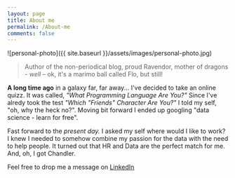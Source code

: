 ```yaml
---
layout: page
title: About me
permalink: /About-me
comments: false
---
```


![personal-photo]({{ site.baseurl }}/assets/images/personal-photo.jpg)

> Author of the non-periodical blog, proud Ravendor, mother of dragons - *well* – ok, it's a marimo ball called Flo, but still!

**A long time ago** in a galaxy far, far away... I've decided to take an online quizz. It was called, *"What Programming Language Are You?"* Since I've alredy took the test *"Which "Friends" Character Are You?"* I told my self, "oh, why the heck no?". Moving bit forward I ended up googling "data science - learn for free".

Fast forward to the *present day.* I asked my self where would I like to work? I knew I needed to somehow combine my passion for the data with the need to help people. It turned out that HR and Data are the perfect match for me. And, oh, I got Chandler.

Feel free to drop me a message on [LinkedIn](https://www.linkedin.com/in/pavlinaschuster/)
